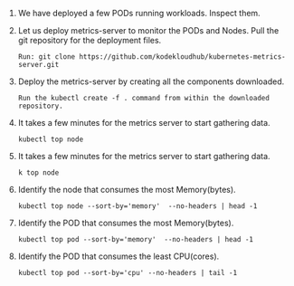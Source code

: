 1. We have deployed a few PODs running workloads. Inspect them.

2. Let us deploy metrics-server to monitor the PODs and Nodes. Pull the git repository for the deployment files.

    `Run: git clone https://github.com/kodekloudhub/kubernetes-metrics-server.git`

3. Deploy the metrics-server by creating all the components downloaded.

    `Run the kubectl create -f . command from within the downloaded repository.`

4. It takes a few minutes for the metrics server to start gathering data.

    `kubectl top node`

5. It takes a few minutes for the metrics server to start gathering data.

    `k top node`

6. Identify the node that consumes the most Memory(bytes).

    `kubectl top node --sort-by='memory'  --no-headers | head -1`

7. Identify the POD that consumes the most Memory(bytes).

    `kubectl top pod --sort-by='memory'  --no-headers | head -1`

8. Identify the POD that consumes the least CPU(cores).

    `kubectl top pod --sort-by='cpu' --no-headers | tail -1`